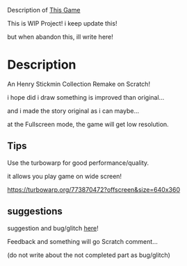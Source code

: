 Description of [This Game](https://turbowarp.org/773870472?offscreen&size=640x360)

This is WIP Project! i keep update this!

but when abandon this, ill write here! 

# Description

An Henry Stickmin Collection Remake on Scratch!

i hope did i draw something is improved than original...

and i made the story original as i can maybe...

at the Fullscreen mode, the game will get low resolution.

## Tips

Use the turbowarp for good performance/quality.

it allows you play game on wide screen!

https://turbowarp.org/773870472?offscreen&size=640x360

## suggestions

suggestion and bug/glitch [here](https://forms.gle/SvS3bL875Paqn5WQ7)!

Feedback and something will go Scratch comment...

(do not write about the not completed part as bug/glitch)
